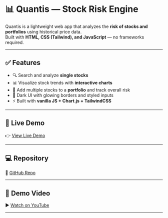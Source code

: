 # 📊 Quantis — Stock Risk Engine

Quantis is a lightweight web app that analyzes the **risk of stocks and portfolios** using historical price data.  
Built with **HTML, CSS (Tailwind), and JavaScript** — no frameworks required.

---

## ✅ Features
- 🔍 Search and analyze **single stocks**
- 📊 Visualize stock trends with **interactive charts**
- 💼 Add multiple stocks to a **portfolio** and track overall risk
- 🎨 Dark UI with glowing borders and styled inputs
- ⚡ Built with **vanilla JS + Chart.js + TailwindCSS**

---

## 🚀 Live Demo
👉 [View Live Demo](https://svisavaram1.github.io/)  

---

## 💻 Repository
📂 [GitHub Repo](https://github.com/svisavaram1/Quantis-CodeSprout-2025)

---

## 🎥 Demo Video
▶️ [Watch on YouTube](https://youtube.com/your-demo-video-link)

---
